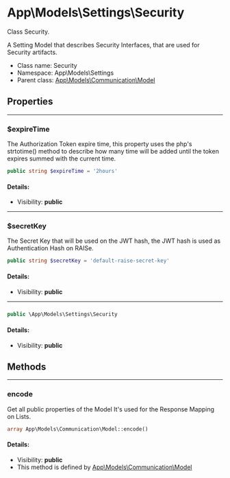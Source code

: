 App\Models\Settings\Security
===============

Class Security.

A Setting Model that describes Security Interfaces,
that are used for Security artifacts.


* Class name: Security
* Namespace: App\Models\Settings
* Parent class: [App\Models\Communication\Model](App-Models-Communication-Model.md)





Properties
----------


<hr>

### $expireTime

The Authorization Token expire time,
this property uses the php's strtotime()
method to describe how many time will be added
until the token expires summed with the current time.



```php
public string $expireTime = '2hours'
```

#### Details:
* Visibility: **public**


<hr>

### $secretKey

The Secret Key that will be used on the JWT hash,
the JWT hash is used as Authentication Hash on RAISe.



```php
public string $secretKey = 'default-raise-secret-key'
```

#### Details:
* Visibility: **public**


<hr>

### 





```php
public \App\Models\Settings\Security 
```

#### Details:
* Visibility: **public**


Methods
-------


<hr>

### encode

Get all public properties of the Model
It's used for the Response Mapping on Lists.



```php
array App\Models\Communication\Model::encode()
```

#### Details:
* Visibility: **public**
* This method is defined by [App\Models\Communication\Model](App-Models-Communication-Model.md)



